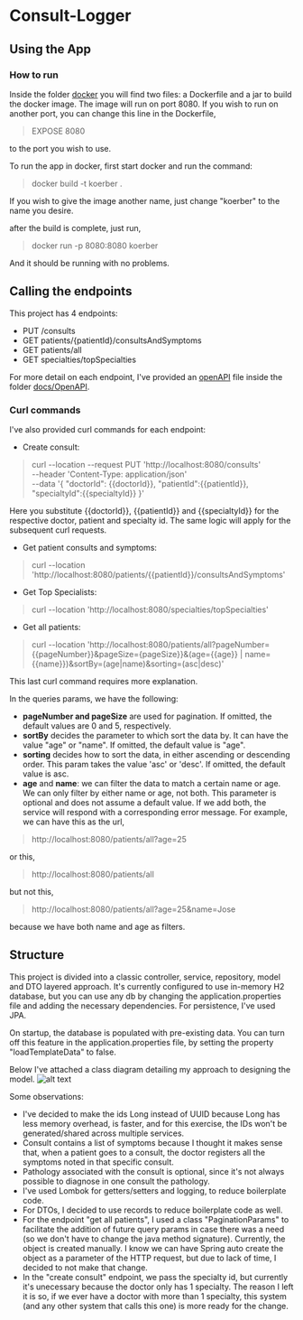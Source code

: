 # Consult-Logger

## Using the App

### How to run
Inside the folder [docker](docker) you will find two files: a Dockerfile and a jar to build the docker image. 
The image will run on port 8080. If you wish to run on another port, you can change this line in the Dockerfile,
 
>EXPOSE 8080

to the port you wish to use.

To run the app in docker, first start docker and run the command:
>docker build -t koerber .

If you wish to give the image another name, just change "koerber" to the name you desire.

after the build is complete, just run,
>docker run -p 8080:8080 koerber

And it should be running with no problems.

## Calling the endpoints

This project has 4 endpoints:
- PUT /consults
- GET patients/{patientId}/consultsAndSymptoms
- GET patients/all
- GET specialties/topSpecialties

For more detail on each endpoint, I've provided an [openAPI](docs/OpenAPI/openapi.yaml) file inside the folder [docs/OpenAPI](docs/OpenAPI).

### Curl commands

I've also provided curl commands for each endpoint:
- Create consult:
>curl --location --request PUT 'http://localhost:8080/consults' \
--header 'Content-Type: application/json' \
--data '{
"doctorId": {{doctorId}},
"patientId":{{patientId}},
"specialtyId":{{specialtyId}}
}'

Here you substitute {{doctorId}}, {{patientId}} and {{specialtyId}} for the respective doctor, patient and specialty id.
The same logic will apply for the subsequent curl requests.

- Get patient consults and symptoms:
> curl --location 'http://localhost:8080/patients/{{patientId}}/consultsAndSymptoms'

- Get Top Specialists:
> curl --location 'http://localhost:8080/specialties/topSpecialties'

- Get all patients:
> curl --location 'http://localhost:8080/patients/all?pageNumber={{pageNumber}}&pageSize={pageSize}}&(age={{age}} | name={{name}})&sortBy=(age|name)&sorting=(asc|desc)'
 
This last curl command requires more explanation. 

In the queries params, we have the following:
- **pageNumber and pageSize** are used for pagination. If omitted, the default values are 0 and 5, respectively.
- **sortBy** decides the parameter to which sort the data by. It can have the value "age" or "name". If omitted, the default value is "age".
- **sorting** decides how to sort the data, in either ascending or descending order. This param takes the value 'asc' or 'desc'. If omitted, the default value is asc.
- **age** and **name**: we can filter the data to match a certain name or age. We can only filter by either name or age, not both.
This parameter is optional and does not assume a default value.
If we add both, the service will respond with a corresponding error message.
For example, we can have this as the url,
>http://localhost:8080/patients/all?age=25

or this,
> http://localhost:8080/patients/all

but not this,
>http://localhost:8080/patients/all?age=25&name=Jose

because we have both name and age as filters.


## Structure
This project is divided into a classic controller, service, repository, model and DTO layered approach.
It's currently configured to use in-memory H2 database, but you can use any db by changing the application.properties file and adding the necessary dependencies.
For persistence, I've used JPA.

On startup, the database is populated with pre-existing data. 
You can turn off this feature in the application.properties file, by setting the property "loadTemplateData" to false.

Below I've attached a class diagram detailing my approach to designing the model.
![alt text](docs/class_diagram.png)

Some observations:
- I've decided to make the ids Long instead of UUID because Long has less memory overhead, is faster, and for this exercise, the IDs won't be generated/shared across multiple services. 
- Consult contains a list of symptoms because I thought it makes sense that, when a patient goes to a consult, the doctor registers all the symptoms noted in that specific consult.
- Pathology associated with the consult is optional, since it's not always possible to diagnose in one consult the pathology.
- I've used Lombok for getters/setters and logging, to reduce boilerplate code.
- For DTOs, I decided to use records to reduce boilerplate code as well.
- For the endpoint "get all patients", I used a class "PaginationParams" to facilitate the addition of future query params in case there was a need (so we don't have to change the java method signature).
Currently, the object is created manually. I know we can have Spring auto create the object as a parameter of the HTTP request, but due to lack of time, I decided to not make that change.
- In the "create consult" endpoint, we pass the specialty id, but currently it's unecessary because the doctor only has 1 specialty. The reason I left it is so, if we ever have a doctor with more than 1 specialty, this system (and any other system that calls this one) is more ready for the change.
